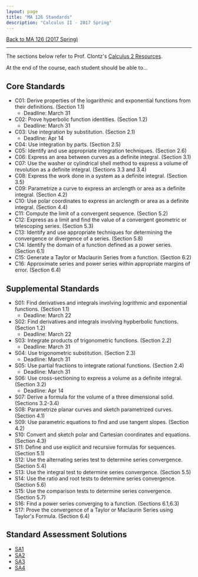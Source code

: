 ```yaml
---
layout: page
title: "MA 126 Standards"
description: "Calculus II - 2017 Spring"
---
```


[Back to MA 126 (2017 Spring)](..)

---

The sections below refer to Prof. Clontz's
[Calculus 2 Resources](/resources/calculus2/).

At the end of the course, each student should be able to...

## Core Standards

* C01: Derive properties of the logarithmic and exponential functions from their
       definitions. (Section 1.1)
    - Deadline: March 31
* C02: Prove hyperbolic function identities. (Section 1.2)
    - Deadline: March 31
* C03: Use integration by substitution. (Section 2.1)
    - Deadline: Apr 14
* C04: Use integration by parts. (Section 2.5)
* C05: Identify and use appropriate integration techniques. (Section 2.6)
* C06: Express an area between curves as a definite integral. (Section 3.1)
* C07: Use the washer or cylindrical shell method to express a volume of
       revolution as a definite integral. (Sections 3.3 and 3.4)
* C08: Express the work done in a system as a definite integral.
       (Section 3.5)
* C09: Parametrize a curve to express an arclength or area as a definite
       integral. (Section 4.2)
* C10: Use polar coordinates to express an arclength or area as a definite
       integral. (Section 4.4)
* C11: Compute the limit of a convergent sequence. (Section 5.2)
* C12: Express as a limit and find the value of a convergent geometric or
       telescoping series. (Section 5.3)
* C13: Identify and use appropriate techniques for determining the
       convergence or divergence of a series. (Section 5.8)
* C14: Identify the domain of a function defined as a power series.
       (Section 6.1)
* C15: Generate a Taylor or Maclaurin Series from a function. (Section 6.2)
* C16: Approximate series and power series within appropriate margins of error.
       (Section 6.4)

## Supplemental Standards

* S01: Find derivatives and integrals involving logrithmic and exponential
       functions. (Section 1.1)
    - Deadline: March 22
* S02: Find derivatives and integrals involving hypberbolic functions.
       (Section 1.2)
    - Deadline: March 22
* S03: Integrate products of trigonometric functions. (Section 2.2)
    - Deadline: March 31
* S04: Use trigonometric substitution. (Section 2.3)
    - Deadline: March 31
* S05: Use partial fractions to integrate rational functions.
       (Section 2.4)
    - Deadline: March 31
* S06: Use cross-sectioning to express a volume as a definite integral.
       (Section 3.2)
    - Deadline: Apr 14
* S07: Derive a formula for the volume of a three dimensional solid.
       (Sections 3.2-3.4)
* S08: Parametrize planar curves and sketch parametrized curves. (Section 4.1)
* S09: Use parametric equations to find and use tangent slopes. (Section 4.2)
* S10: Convert and sketch polar and Cartesian coordinates and equations.
       (Section 4.3)
* S11: Define and use explicit and recursive formulas for sequences.
       (Section 5.1)
* S12: Use the alternating series test to determine series convergence.
       (Section 5.4)
* S13: Use the integral test to determine series convergence. (Section 5.5)
* S14: Use the ratio and root tests to determine series convergence.
       (Section 5.6)
* S15: Use the comparison tests to determine series convergence. (Section 5.7)
* S16: Find a power series converging to a function. (Sections 6.1,6.3)
* S17: Prove the convergence of a Taylor or Maclaurin Series using Taylor's
       Formula. (Section 6.4)

## Standard Assessment Solutions

* [SA1](/classes/2017/01/ma126/pdf/sa1sol.pdf)
* [SA2](/classes/2017/01/ma126/pdf/sa2sol.pdf)
* [SA3](/classes/2017/01/ma126/pdf/sa3sol.pdf)
* [SA4](/classes/2017/01/ma126/pdf/sa4sol.pdf)

[usaonline]: https://ecampus.southalabama.edu/portal/site/4eed09d5-644d-44ed-985f-de0673e68b1a

[usacoursepolicies]: https://www.southalabama.edu/departments/academicaffairs/resources/policies/additionalacademiccoursepolicies.pdf

[text]: http://prof.clontz.org/resources/calculus2/

[calendar]: /classes/2017/01/ma126/calendar

